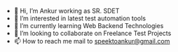 - 👋 Hi, I’m Ankur working as SR. SDET 
- 👀 I’m interested in latest test automation tools
- 🌱 I’m currently learning Web Backend Technologies 
- 💞️ I’m looking to collaborate on Freelance Test Projects
- 📫 How to reach me mail to speektoankur@gmail.com

<!---
speektoankur/speektoankur is a ✨ special ✨ repository because its `README.md` (this file) appears on your GitHub profile.
You can click the Preview link to take a look at your changes.
--->
